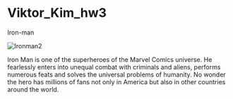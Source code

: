 # Viktor_Kim_hw3

Iron-man

![Ironman2](https://user-images.githubusercontent.com/110543580/215912080-7a0502d4-3f25-49a2-bec2-9978e35bba48.jpeg)


Iron Man is one of the superheroes of the Marvel Comics universe. He fearlessly enters into unequal combat with criminals and aliens, performs numerous feats and solves the universal problems of humanity. No wonder the hero has millions of fans not only in America but also in other countries around the world. 

